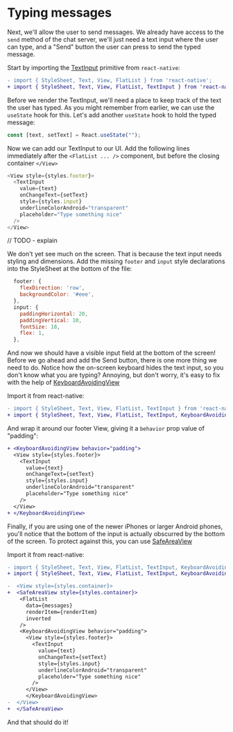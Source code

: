 # Typing messages

Next, we'll allow the user to send messages. We already have access to the `send` method of the chat server, we'll just need a text input where the user can type, and a "Send" button the user can press to send the typed message.

Start by importing the [TextInput](https://facebook.github.io/react-native/docs/textinput.html) primitive from `react-native`:
```diff
- import { StyleSheet, Text, View, FlatList } from 'react-native';
+ import { StyleSheet, Text, View, FlatList, TextInput } from 'react-native';
```

Before we render the TextInput, we'll need a place to keep track of the text the user has typed. As you might remember from earlier, we can use the `useState` hook for this. Let's add another `useState` hook to hold the typed message:
```js
const [text, setText] = React.useState("");
```

Now we can add our TextInput to our UI. Add the following lines immediately after the `<FlatList ... />` component, but before the closing container `</View>`
```js
<View style={styles.footer}>
  <TextInput
    value={text}
    onChangeText={setText}
    style={styles.input}
    underlineColorAndroid="transparent"
    placeholder="Type something nice"
  />
</View>
```

// TODO - explain

We don't yet see much on the screen. That is because the text input needs styling and dimensions. Add the missing `footer` and `input` style declarations into the StyleSheet at the bottom of the file:
```js
  footer: {
    flexDirection: 'row',
    backgroundColor: '#eee',
  },
  input: {
    paddingHorizontal: 20,
    paddingVertical: 10,
    fontSize: 18,
    flex: 1,
  },
```

And now we should have a visible input field at the bottom of the screen! Before we go ahead and add the Send button, there is one more thing we need to do. Notice how the on-screen keyboard hides the text input, so you don't know what you are typing? Annoying, but don't worry, it's easy to fix with the help of [KeyboardAvoidingView](https://facebook.github.io/react-native/docs/keyboardavoidingview.html)

Import it from react-native:
```diff
- import { StyleSheet, Text, View, FlatList, TextInput } from 'react-native';
+ import { StyleSheet, Text, View, FlatList, TextInput, KeyboardAvoidingView } from 'react-native';
```

And wrap it around our footer View, giving it a `behavior` prop value of "padding":
```diff
+ <KeyboardAvoidingView behavior="padding">
  <View style={styles.footer}>
    <TextInput
      value={text}
      onChangeText={setText}
      style={styles.input}
      underlineColorAndroid="transparent"
      placeholder="Type something nice"
    />
  </View>
+ </KeyboardAvoidingView>
```

Finally, if you are using one of the newer iPhones or larger Android phones, you'll notice that the bottom of the input is actually obscurred by the bottom of the screen. To protect against this, you can use [SafeAreaView](https://facebook.github.io/react-native/docs/safeareaview)

Import it from react-native:
```diff
- import { StyleSheet, Text, View, FlatList, TextInput, KeyboardAvoidingView } from 'react-native';
+ import { StyleSheet, Text, View, FlatList, TextInput, KeyboardAvoidingView, SafeAreaView } from 'react-native';
```

```diff
-  <View style={styles.container}>
+  <SafeAreaView style={styles.container}>
    <FlatList
      data={messages}
      renderItem={renderItem}
      inverted
    />
    <KeyboardAvoidingView behavior="padding">
      <View style={styles.footer}>
        <TextInput
          value={text}
          onChangeText={setText}
          style={styles.input}
          underlineColorAndroid="transparent"
          placeholder="Type something nice"
        />
      </View>
      </KeyboardAvoidingView>
-  </View>
+  </SafeAreaView>
```

And that should do it!
